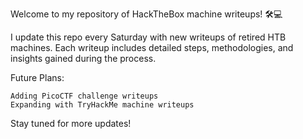 Welcome to my repository of HackTheBox machine writeups! 🛠️💻

I update this repo every Saturday with new writeups of retired HTB machines. Each writeup includes detailed steps, methodologies, and insights gained during the process.

Future Plans:

    Adding PicoCTF challenge writeups
    Expanding with TryHackMe machine writeups

Stay tuned for more updates!
